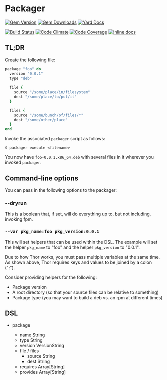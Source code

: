 # Packager

[![Gem Version](https://img.shields.io/gem/v/packager.svg)](https://rubygems.org/gems/packager-dsl)
[![Gem Downloads](https://img.shields.io/gem/dt/packager.svg)](https://rubygems.org/gems/packager-dsl)
[![Yard Docs](http://img.shields.io/badge/yard-docs-blue.svg)](http://rubydoc.info/github/robkinyon/ruby-packager)

[![Build Status](https://img.shields.io/travis/robkinyon/ruby-packager.svg)](https://travis-ci.org/robkinyon/ruby-packager)
[![Code Climate](https://img.shields.io/codeclimate/github/robkinyon/ruby-packager.svg)](https://codeclimate.com/github/robkinyon/ruby-packager)
[![Code Coverage](https://img.shields.io/codecov/c/github/robkinyon/ruby-packager.svg)](https://codecov.io/github/robkinyon/ruby-packager)
[![Inline docs](http://inch-ci.org/github/robkinyon/ruby-packager.png)](http://inch-ci.org/github/robkinyon/ruby-packager)

## TL;DR

Create the following file:
```ruby
package "foo" do
  version "0.0.1"
  type "deb"
  
  file {
    source "/some/place/in/filesystem"
    dest "/some/place/to/put/it"
  }

  files {
    source "/some/bunch/of/files/*"
    dest "/some/other/place"
  }
end
```

Invoke the associated `packager` script as follows:
```shell
$ packager execute <filename>
```

You now have `foo-0.0.1.x86_64.deb` with several files in it wherever you
invoked `packager`.

## Command-line options

You can pass in the following options to the packager:

### --dryrun

This is a boolean that, if set, will do everything up to, but not including,
invoking fpm.

### `--var pkg_name:foo pkg_version:0.0.1`

This will set helpers that can be used within the DSL. The example will set
the helper `pkg_name` to "foo" and the helper `pkg_version` to "0.0.1".

Due to how Thor works, you must pass multiple variables at the same time. As
shown above, Thor requires keys and values to be joined by a colon (":").

Consider providing helpers for the following:

* Package version
* A root directory (so that your source files can be relative to something)
* Package type (you may want to build a deb vs. an rpm at different times)

## DSL

* package <name>
   * name    String
   * type    String
   * version VersionString
   * file / files
      * source String
      * dest   String
   * requires Array[String]
   * provides Array[String]
